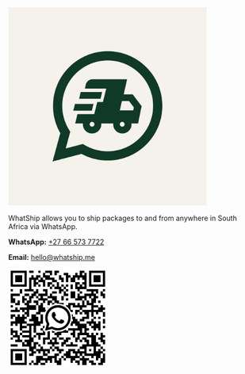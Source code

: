 <img src="logo.png" width="400" height="400">

WhatShip allows you to ship packages to and from anywhere in South Africa via WhatsApp.

**WhatsApp:** [+27 66 573 7722](https://wa.me/message/BVCJQTTJXZD6N1)

**Email:** [hello@whatship.me](mailto:hello@whatship.me)

<img src="qr.png" width="200" height="200">

